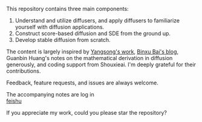 This repository contains three main components:

1. Understand and utilize diffusers, and apply diffusers to familiarize yourself with diffusion applications.
2. Construct score-based diffusion and SDE from the ground up.
3. Develop stable diffusion from scratch.

The content is largely inspired by [Yangsong's work](https://yang-song.net/blog/), [Binxu Bai's blog](https://animadversio.github.io/blog/), Guanbin Huang's notes on the mathematical derivation in diffusion generously, and coding support from Shouxieai. I'm deeply grateful for their contributions.

Feedback, feature requests, and issues are always welcome.

The accompanying notes are log in  
[feishu](https://gaofkr58nvt.feishu.cn/docx/QPSFdRxqQoHeJlx5NotcOW2RnAs?from=from_copylink)

If you appreciate my work, could you please star the repository?
